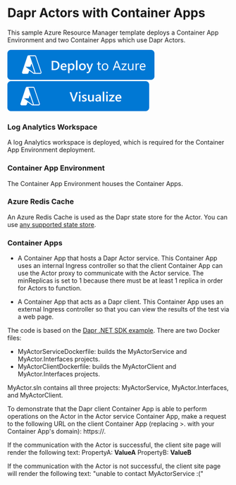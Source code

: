 # Dapr Actors with Container Apps
This sample Azure Resource Manager template deploys a Container App Environment and two Container Apps which use Dapr Actors.

[![Deploy To Azure](https://raw.githubusercontent.com/Azure/azure-quickstart-templates/master/1-CONTRIBUTION-GUIDE/images/deploytoazure.svg?sanitize=true)](https://portal.azure.com/#create/Microsoft.Template/uri/https%3A%2F%2Fraw.githubusercontent.com%2Fazureossd%2FContainer-Apps%2Fmaster%2FDapr%2Factors%2Fdotnet-sdk%2Fdeploy%2Fazuredeploy.json)  [![Visualize](https://raw.githubusercontent.com/Azure/azure-quickstart-templates/master/1-CONTRIBUTION-GUIDE/images/visualizebutton.svg?sanitize=true)](http://armviz.io/#/?load=https%3A%2F%2Fraw.githubusercontent.com%2Fazureossd%2FContainer-Apps%2Fmaster%2FDapr%2Factors%2Fdotnet-sdk%2Fdeploy%2Fazuredeploy.json)

### Log Analytics Workspace

A log Analytics workspace is deployed, which is required for the Container App Environment deployment.

### Container App Environment

The Container App Environment houses the Container Apps.

### Azure Redis Cache

An Azure Redis Cache is used as the Dapr state store for the Actor. You can use [any supported state store](https://docs.dapr.io/reference/components-reference/supported-state-stores/). 

### Container Apps

- A Container App that hosts a Dapr Actor service. This Container App uses an internal Ingress controller so that the client Container App can use the Actor proxy to communicate with the Actor service. The minReplicas is set to 1 because there must be at least 1 replica in order for Actors to function.

- A Container App that acts as a Dapr client. This Container App uses an external Ingress controller so that you can view the results of the test via a web page.

The code is based on the [Dapr .NET SDK example](https://docs.dapr.io/developing-applications/sdks/dotnet/dotnet-actors/dotnet-actors-howto/).
There are two Docker files:
- MyActorServiceDockerfile: builds the MyActorService and MyActor.Interfaces projects.
- MyActorClientDockerfile: builds the MyActorClient and MyActor.Interfaces projects.

MyActor.sln contains all three projects: MyActorService, MyActor.Interfaces, and MyActorClient.

To demonstrate that the Dapr client Container App is able to perform operations on the Actor in the Actor service Container App, make a request to the following URL on the client Container App (replacing <DaprClientContainerAppName>>.<FQDNSuffix> with your Container App's domain):
https://<DaprClientContainerAppName>.<FQDNSuffix>

If the communication with the Actor is successful, the client site page will render the following text:
PropertyA: **ValueA**
PropertyB: **ValueB**

If the communication with the Actor is not successful, the client site page will render the following text:
"unable to contact MyActorService :("
